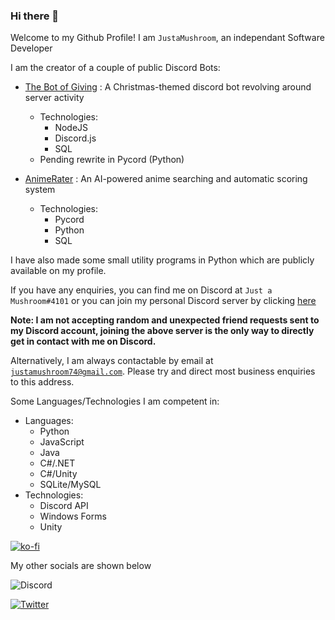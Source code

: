 ### Hi there 👋

Welcome to my Github Profile! I am `JustaMushroom`, an independant Software Developer

I am the creator of a couple of public Discord Bots:
- [The Bot of Giving](https://top.gg/bot/775789054448500806) : A Christmas-themed discord bot revolving around server activity
    - Technologies:
        * NodeJS
        * Discord.js
        * SQL
    * Pending rewrite in Pycord (Python)

- [AnimeRater](https://top.gg/bot/923758734218494007) : An AI-powered anime searching and automatic scoring system
    - Technologies:
        * Pycord
        * Python
        * SQL


I have also made some small utility programs in Python which are publicly available on my profile.

If you have any enquiries, you can find me on Discord at `Just a Mushroom#4101` or you can join my personal Discord server by clicking [here](https://discord.gg/4tPNcsTV5A)

**Note: I am not accepting random and unexpected friend requests sent to my Discord account, joining the above server is the only way to directly get in contact with me on Discord.**

Alternatively, I am always contactable by email at [`justamushroom74@gmail.com`](mailto:justamushroom74@gmail.com). Please try and direct most business enquiries to this address.

Some Languages/Technologies I am competent in:
 - Languages:
    * Python
    * JavaScript
    * Java
    * C#/.NET
    * C#/Unity
    * SQLite/MySQL
 - Technologies:
    * Discord API
    * Windows Forms
    * Unity

<!--You can support me over at [my Ko-Fi page](https://ko-fi.com/justamushroom)!-->

[![ko-fi](https://ko-fi.com/img/githubbutton_sm.svg)](https://ko-fi.com/A0A0D5H4I)

My other socials are shown below

![Discord](https://badgen.net/badge/Discord/Just%20a%20Mushroom%234101?icon=discord)

[![Twitter](https://badgen.net/badge/Twitter/@7anGaming?icon=twitter)](https://twitter.com/7anGaming)

<!--[![Keybase](https://badgen.net/badge/Keybase/madguy123456788?icon=keybase)](https://keybase.io/madguy123456788)-->

<!--*I'll make more of my projects open-source eventually*-->


<!--
**JustaMushroom/JustaMushroom** is a ✨ _special_ ✨ repository because its `README.md` (this file) appears on your GitHub profile.

Here are some ideas to get you started:

- 🔭 I’m currently working on ...
- 🌱 I’m currently learning ...
- 👯 I’m looking to collaborate on ...
- 🤔 I’m looking for help with ...
- 💬 Ask me about ...
- 📫 How to reach me: ...
- 😄 Pronouns: ...
- ⚡ Fun fact: ...
-->
